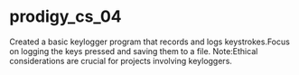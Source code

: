 # prodigy_cs_04
Created a basic keylogger program that records and logs keystrokes.Focus on logging the keys pressed and saving them to a file.
Note:Ethical considerations are crucial for projects involving keyloggers.
